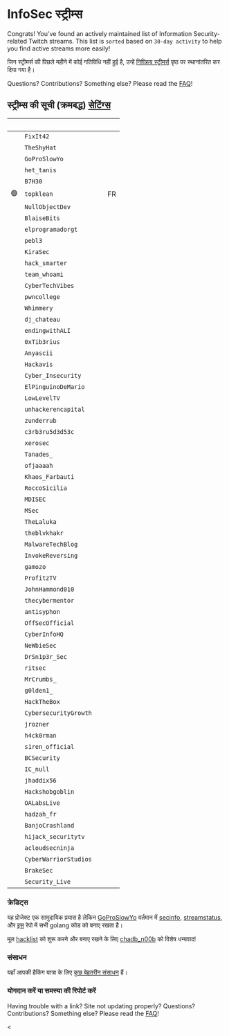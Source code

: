 # InfoSec स्ट्रीम्स

Congrats! You've found an actively maintained list of Information Security-related Twitch streams. This list is `sorted` based on `30-day activity` to help you find active streams more easily!

जिन स्ट्रीमर्स की पिछले महीने में कोई गतिविधि नहीं हुई है, उन्हें [निष्क्रिय स्ट्रीमर्स](/hi/inactive) पृष्ठ पर स्थानांतरित कर दिया गया है।

Questions? Contributions? Something else? Please read the [FAQ](/faq)!

## स्ट्रीम्स की सूची (क्रमबद्ध) <a href="#" class="btn" id="settings-button">सेटिंग्स</a>

&nbsp; | <i class="fas fa-headset"></i> | <i class="fas fa-external-link-alt"></i> | <i class="fas fa-comment-dots"></i>
---: | --- | :--- | :---
| &nbsp; | `FixIt42`                      | [<i class="fab fa-twitch" style="color:#9146FF"></i>](https://www.twitch.tv/FixIt42) &nbsp; [<i class="fab fa-youtube" style="color:#C00"></i>](https://www.youtube.com/@FixIt42)                                                |                                     |
| &nbsp; | `TheShyHat`                    | [<i class="fab fa-twitch" style="color:#9146FF"></i>](https://www.twitch.tv/TheShyHat) &nbsp; [<i class="fab fa-youtube" style="color:#C00"></i>](https://www.youtube.com/@theshyhat)                                            |                                     |
| &nbsp; | `GoProSlowYo`                  | [<i class="fab fa-twitch" style="color:#9146FF"></i>](https://www.twitch.tv/GoProSlowYo) &nbsp; [<i class="fab fa-youtube" style="color:#C00"></i>](https://www.youtube.com/channel/UCEvTMFvV92XCBhMwQbHWzeg?sub_confirmation=1) |                                     |
| &nbsp; | `het_tanis`                    | [<i class="fab fa-twitch" style="color:#9146FF"></i>](https://www.twitch.tv/het_tanis) &nbsp;                                                                                                                                    |                                     |
| &nbsp; | `B7H30`                        | [<i class="fab fa-twitch" style="color:#9146FF"></i>](https://www.twitch.tv/B7H30) &nbsp; [<i class="fab fa-youtube" style="color:#C00"></i>](https://www.youtube.com/@theo6580)                                                 |                                     |
|                         🟢 | `topklean`                     | [<i class="fab fa-twitch" style="color:#9146FF"></i>](https://www.twitch.tv/topklean) &nbsp;                                                                                                                                     | FR                                  |
| &nbsp; | `NullObjectDev`                | [<i class="fab fa-twitch" style="color:#9146FF"></i>](https://www.twitch.tv/NullObjectDev) &nbsp;                                                                                                                                |                                     |
| &nbsp; | `BlaiseBits`                   | [<i class="fab fa-twitch" style="color:#9146FF"></i>](https://www.twitch.tv/BlaiseBits) &nbsp; [<i class="fab fa-youtube" style="color:#C00"></i>](https://www.youtube.com/@blaisebits)                                          |                                     |
| &nbsp; | `elprogramadorgt`              | [<i class="fab fa-twitch" style="color:#9146FF"></i>](https://www.twitch.tv/elprogramadorgt) &nbsp; [<i class="fab fa-youtube" style="color:#C00"></i>](https://www.youtube.com/channel/UCgirU6f4kiT5Yxba4QyI58Q)                |                                     |
| &nbsp; | `pebl3`                        | [<i class="fab fa-twitch" style="color:#9146FF"></i>](https://www.twitch.tv/pebl3) &nbsp; [<i class="fab fa-youtube" style="color:#C00"></i>](https://www.youtube.com/c/Pebble1)                                                 |                                     |
| &nbsp; | `KiraSec`                      | [<i class="fab fa-twitch" style="color:#9146FF"></i>](https://www.twitch.tv/KiraSec) &nbsp; [<i class="fab fa-youtube" style="color:#C00"></i>](https://www.youtube.com/@JackintheD)                                             |                                     |
| &nbsp; | `hack_smarter`                 | [<i class="fab fa-twitch" style="color:#9146FF"></i>](https://www.twitch.tv/hack_smarter) &nbsp; [<i class="fab fa-youtube" style="color:#C00"></i>](https://www.youtube.com/@TylerRamsbey)                                      |                                     |
| &nbsp; | `team_whoami`                  | [<i class="fab fa-twitch" style="color:#9146FF"></i>](https://www.twitch.tv/team_whoami) &nbsp; [<i class="fab fa-youtube" style="color:#C00"></i>](https://www.youtube.com/@teamwhoami7726)                                     |                                     |
| &nbsp; | `CyberTechVibes`               | [<i class="fab fa-twitch" style="color:#9146FF"></i>](https://www.twitch.tv/CyberTechVibes) &nbsp;                                                                                                                               |                                     |
| &nbsp; | `pwncollege`                   | [<i class="fab fa-twitch" style="color:#9146FF"></i>](https://www.twitch.tv/pwncollege) &nbsp; [<i class="fab fa-youtube" style="color:#C00"></i>](https://www.youtube.com/c/pwncollege)                                         |                                     |
| &nbsp; | `Whimmery`                     | [<i class="fab fa-twitch" style="color:#9146FF"></i>](https://www.twitch.tv/Whimmery) &nbsp; [<i class="fab fa-youtube" style="color:#C00"></i>](https://www.youtube.com/c/Whimmery)                                             |                                     |
| &nbsp; | `dj_chateau`                   | [<i class="fab fa-twitch" style="color:#9146FF"></i>](https://www.twitch.tv/dj_chateau) &nbsp;                                                                                                                                   |                                     |
| &nbsp; | `endingwithALI`                | [<i class="fab fa-twitch" style="color:#9146FF"></i>](https://www.twitch.tv/endingwithALI) &nbsp;                                                                                                                                |                                     |
| &nbsp; | `0xTib3rius`                   | [<i class="fab fa-twitch" style="color:#9146FF"></i>](https://www.twitch.tv/0xTib3rius) &nbsp; [<i class="fab fa-youtube" style="color:#C00"></i>](https://www.youtube.com/Tib3rius)                                             |                                     |
| &nbsp; | `Anyascii`                     | [<i class="fab fa-twitch" style="color:#9146FF"></i>](https://www.twitch.tv/Anyascii) &nbsp;                                                                                                                                     |                                     |
| &nbsp; | `Hackavis`                     | [<i class="fab fa-twitch" style="color:#9146FF"></i>](https://www.twitch.tv/Hackavis) &nbsp; [<i class="fab fa-youtube" style="color:#C00"></i>](https://www.youtube.com/@Hackavis)                                              |                                     |
| &nbsp; | `Cyber_Insecurity`             | [<i class="fab fa-twitch" style="color:#9146FF"></i>](https://www.twitch.tv/Cyber_Insecurity) &nbsp; [<i class="fab fa-youtube" style="color:#C00"></i>](https://www.youtube.com/channel/UCL4JGzitDkX5TOwzs9A02Kg)               |                                     |
| &nbsp; | `ElPinguinoDeMario`            | [<i class="fab fa-twitch" style="color:#9146FF"></i>](https://www.twitch.tv/ElPinguinoDeMario) &nbsp; [<i class="fab fa-youtube" style="color:#C00"></i>](https://www.youtube.com/@ElPinguinoDeMario)                            |                                     |
| &nbsp; | `LowLevelTV`                   | [<i class="fab fa-twitch" style="color:#9146FF"></i>](https://www.twitch.tv/LowLevelTV) &nbsp; [<i class="fab fa-youtube" style="color:#C00"></i>](https://www.youtube.com/@LowLevelTV)                                          |                                     |
| &nbsp; | `unhackerencapital`            | [<i class="fab fa-twitch" style="color:#9146FF"></i>](https://www.twitch.tv/unhackerencapital) &nbsp;                                                                                                                            |                                     |
| &nbsp; | `zunderrub`                    | [<i class="fab fa-twitch" style="color:#9146FF"></i>](https://www.twitch.tv/zunderrub) &nbsp;                                                                                                                                    |                                     |
| &nbsp; | `c3rb3ru5d3d53c`               | [<i class="fab fa-twitch" style="color:#9146FF"></i>](https://www.twitch.tv/c3rb3ru5d3d53c) &nbsp; [<i class="fab fa-youtube" style="color:#C00"></i>](https://www.youtube.com/channel/UCk9BugRahSWgPLYOAA3QH4w)                 |                                     |
| &nbsp; | `xerosec`                      | [<i class="fab fa-twitch" style="color:#9146FF"></i>](https://www.twitch.tv/xerosec) &nbsp;                                                                                                                                      |                                     |
| &nbsp; | `Tanades_`                     | [<i class="fab fa-twitch" style="color:#9146FF"></i>](https://www.twitch.tv/Tanades_) &nbsp;                                                                                                                                     |                                     |
| &nbsp; | `ofjaaaah`                     | [<i class="fab fa-twitch" style="color:#9146FF"></i>](https://www.twitch.tv/ofjaaaah) &nbsp;                                                                                                                                     |                                     |
| &nbsp; | `Khaos_Farbauti`               | [<i class="fab fa-twitch" style="color:#9146FF"></i>](https://www.twitch.tv/Khaos_Farbauti) &nbsp; [<i class="fab fa-youtube" style="color:#C00"></i>](https://www.youtube.com/c/KhaosFarbautiIbnOblivion)                       |                                     |
| &nbsp; | `RoccoSicilia`                 | [<i class="fab fa-twitch" style="color:#9146FF"></i>](https://www.twitch.tv/RoccoSicilia) &nbsp;                                                                                                                                 |                                     |
| &nbsp; | `MDISEC`                       | [<i class="fab fa-twitch" style="color:#9146FF"></i>](https://www.twitch.tv/MDISEC) &nbsp; [<i class="fab fa-youtube" style="color:#C00"></i>](https://www.youtube.com/channel/UClis21-nGFunHa9agc7Md_Q)                         |                                     |
| &nbsp; | `MSec`                         | [<i class="fab fa-twitch" style="color:#9146FF"></i>](https://www.twitch.tv/MSec) &nbsp; [<i class="fab fa-youtube" style="color:#C00"></i>](https://www.youtube.com/channel/UCu9ybrID4Ak5pDU-6E5ph5Q)                           |                                     |
| &nbsp; | `TheLaluka`                    | [<i class="fab fa-twitch" style="color:#9146FF"></i>](https://www.twitch.tv/TheLaluka) &nbsp; [<i class="fab fa-youtube" style="color:#C00"></i>](https://www.youtube.com/@TheLaluka)                                            |                                     |
| &nbsp; | `theblvkhakr`                  | [<i class="fab fa-twitch" style="color:#9146FF"></i>](https://www.twitch.tv/theblvkhakr) &nbsp; [<i class="fab fa-youtube" style="color:#C00"></i>](https://www.youtube.com/@blvkhakr)                                           |                                     |
| &nbsp; | `MalwareTechBlog`              | [<i class="fab fa-twitch" style="color:#9146FF"></i>](https://www.twitch.tv/MalwareTechBlog) &nbsp; [<i class="fab fa-youtube" style="color:#C00"></i>](https://www.youtube.com/@MalwareTechBlog)                                |                                     |
| &nbsp; | `InvokeReversing`              | [<i class="fab fa-twitch" style="color:#9146FF"></i>](https://www.twitch.tv/InvokeReversing) &nbsp; [<i class="fab fa-youtube" style="color:#C00"></i>](https://www.youtube.com/@InvokeReversing)                                |                                     |
| &nbsp; | `gamozo`                       | [<i class="fab fa-twitch" style="color:#9146FF"></i>](https://www.twitch.tv/gamozo) &nbsp; [<i class="fab fa-youtube" style="color:#C00"></i>](https://www.youtube.com/channel/UC17ewSS9f2EnkCyMztCdoKA)                         |                                     |
| &nbsp; | `ProfitzTV`                    | [<i class="fab fa-twitch" style="color:#9146FF"></i>](https://www.twitch.tv/ProfitzTV) &nbsp; [<i class="fab fa-youtube" style="color:#C00"></i>](https://www.youtube.com/@profitztv)                                            |                                     |
| &nbsp; | `JohnHammond010`               | [<i class="fab fa-twitch" style="color:#9146FF"></i>](https://www.twitch.tv/JohnHammond010) &nbsp; [<i class="fab fa-youtube" style="color:#C00"></i>](https://www.youtube.com/channel/UCVeW9qkBjo3zosnqUbG7CFw)                 |                                     |
| &nbsp; | `thecybermentor`               | [<i class="fab fa-twitch" style="color:#9146FF"></i>](https://www.twitch.tv/thecybermentor) &nbsp; [<i class="fab fa-youtube" style="color:#C00"></i>](https://www.youtube.com/channel/UC0ArlFuFYMpEewyRBzdLHiw)                 |                                     |
| &nbsp; | `antisyphon`                   | [<i class="fab fa-twitch" style="color:#9146FF"></i>](https://www.twitch.tv/antisyphon) &nbsp; [<i class="fab fa-youtube" style="color:#C00"></i>](https://www.youtube.com/channel/UCkFKiCm7dD0gsB4jqIdCuRQ)                     |                                     |
| &nbsp; | `OffSecOfficial`               | [<i class="fab fa-twitch" style="color:#9146FF"></i>](https://www.twitch.tv/OffSecOfficial) &nbsp;                                                                                                                               |                                     |
| &nbsp; | `CyberInfoHQ`                  | [<i class="fab fa-twitch" style="color:#9146FF"></i>](https://www.twitch.tv/CyberInfoHQ) &nbsp; [<i class="fab fa-youtube" style="color:#C00"></i>](https://www.youtube.com/@Cyber-Info)                                         |                                     |
| &nbsp; | `NeWbieSec`                    | [<i class="fab fa-twitch" style="color:#9146FF"></i>](https://www.twitch.tv/NeWbieSec) &nbsp;                                                                                                                                    |                                     |
| &nbsp; | `DrSn1p3r_Sec`                 | [<i class="fab fa-twitch" style="color:#9146FF"></i>](https://www.twitch.tv/DrSn1p3r_Sec) &nbsp; [<i class="fab fa-youtube" style="color:#C00"></i>](https://youtube.com/@drsn1p3r_sec)                                          |                                     |
| &nbsp; | `ritsec`                       | [<i class="fab fa-twitch" style="color:#9146FF"></i>](https://www.twitch.tv/ritsec) &nbsp;                                                                                                                                       |                                     |
| &nbsp; | `MrCrumbs_`                    | [<i class="fab fa-twitch" style="color:#9146FF"></i>](https://www.twitch.tv/MrCrumbs_) &nbsp;                                                                                                                                    |                                     |
| &nbsp; | `g0lden1_`                     | [<i class="fab fa-twitch" style="color:#9146FF"></i>](https://www.twitch.tv/g0lden1_) &nbsp;                                                                                                                                     |                                     |
| &nbsp; | `HackTheBox`                   | [<i class="fab fa-twitch" style="color:#9146FF"></i>](https://www.twitch.tv/HackTheBox) &nbsp;                                                                                                                                   |                                     |
| &nbsp; | `CybersecurityGrowth`          | [<i class="fab fa-twitch" style="color:#9146FF"></i>](https://www.twitch.tv/CybersecurityGrowth) &nbsp; [<i class="fab fa-youtube" style="color:#C00"></i>](https://www.youtube.com/@cybersecuritygrowth)                        |                                     |
| &nbsp; | `jrozner`                      | [<i class="fab fa-twitch" style="color:#9146FF"></i>](https://www.twitch.tv/jrozner) &nbsp;                                                                                                                                      |                                     |
| &nbsp; | `h4ck0rman`                    | [<i class="fab fa-twitch" style="color:#9146FF"></i>](https://www.twitch.tv/h4ck0rman) &nbsp;                                                                                                                                    |                                     |
| &nbsp; | `s1ren_official`               | [<i class="fab fa-twitch" style="color:#9146FF"></i>](https://www.twitch.tv/s1ren_official) &nbsp; [<i class="fab fa-youtube" style="color:#C00"></i>](http://www.youtube.com/@sirensecurity)                                    |                                     |
| &nbsp; | `BCSecurity`                   | [<i class="fab fa-twitch" style="color:#9146FF"></i>](https://www.twitch.tv/BCSecurity) &nbsp;                                                                                                                                   |                                     |
| &nbsp; | `IC_null`                      | [<i class="fab fa-twitch" style="color:#9146FF"></i>](https://www.twitch.tv/IC_null) &nbsp; [<i class="fab fa-youtube" style="color:#C00"></i>](https://www.youtube.com/channel/UC7uLYSknPG3pATnbhYyXE5g)                        |                                     |
| &nbsp; | `jhaddix56`                    | [<i class="fab fa-twitch" style="color:#9146FF"></i>](https://www.twitch.tv/jhaddix56) &nbsp; [<i class="fab fa-youtube" style="color:#C00"></i>](https://www.youtube.com/@jhaddix)                                              |                                     |
| &nbsp; | `Hackshobgoblin`               | [<i class="fab fa-twitch" style="color:#9146FF"></i>](https://www.twitch.tv/Hackshobgoblin) &nbsp; [<i class="fab fa-youtube" style="color:#C00"></i>](https://www.youtube.com/@hackshobgoblin)                                  |                                     |
| &nbsp; | `OALabsLive`                   | [<i class="fab fa-twitch" style="color:#9146FF"></i>](https://www.twitch.tv/OALabsLive) &nbsp; [<i class="fab fa-youtube" style="color:#C00"></i>](https://www.youtube.com/c/OALabs)                                             |                                     |
| &nbsp; | `hadzah_fr`                    | [<i class="fab fa-twitch" style="color:#9146FF"></i>](https://www.twitch.tv/hadzah_fr) &nbsp; [<i class="fab fa-youtube" style="color:#C00"></i>](https://www.youtube.com/@hadzah_fr)                                            |                                     |
| &nbsp; | `BanjoCrashland`               | [<i class="fab fa-twitch" style="color:#9146FF"></i>](https://www.twitch.tv/BanjoCrashland) &nbsp;                                                                                                                               |                                     |
| &nbsp; | `hijack_securitytv`            | [<i class="fab fa-twitch" style="color:#9146FF"></i>](https://www.twitch.tv/hijack_securitytv) &nbsp;                                                                                                                            |                                     |
| &nbsp; | `acloudsecninja`               | [<i class="fab fa-twitch" style="color:#9146FF"></i>](https://www.twitch.tv/acloudsecninja) &nbsp;                                                                                                                               |                                     |
| &nbsp; | `CyberWarriorStudios`          | [<i class="fab fa-twitch" style="color:#9146FF"></i>](https://www.twitch.tv/CyberWarriorStudios) &nbsp; [<i class="fab fa-youtube" style="color:#C00"></i>](https://www.youtube.com/channel/UC1BeplJcC5YGHjcF8QyRD7g)            |                                     |
| &nbsp; | `BrakeSec`                     | [<i class="fab fa-twitch" style="color:#9146FF"></i>](https://www.twitch.tv/BrakeSec) &nbsp; [<i class="fab fa-youtube" style="color:#C00"></i>](https://www.youtube.com/c/BDSPodcast)                                           |                                     |
| &nbsp; | `Security_Live`                | [<i class="fab fa-twitch" style="color:#9146FF"></i>](https://www.twitch.tv/Security_Live) &nbsp; [<i class="fab fa-youtube" style="color:#C00"></i>](https://www.youtube.com/channel/UCMDy1HAPNcpl8zVTK1NfMqw)                  |                                     |

### क्रेडिट्स

यह प्रोजेक्ट एक सामुदायिक प्रयास है लेकिन [GoProSlowYo](https://twitch.tv/goproslowyo) वर्तमान में [secinfo](https://github.com/infosecstreams/secinfo), [streamstatus](https://github.com/infosecstreams/streamstatus), और [इस](https://github.com/infosecstreams/infosecstreams.github.io) रेपो में सभी golang कोड को बनाए रखता है।

मूल [hacklist](https://docs.google.com/spreadsheets/d/e/2PACX-1vR_YY0A7i8-E0mRXJmCZTxARcZPm77dAV7funlMadAK2SliG0sWfdRUMlQ3DQux7WfqKD_JuVa-1I73/pubhtml) को शुरू करने और बनाए रखने के लिए [chadb_n00b](https://twitch.tv/chadb_n00b) को विशेष धन्यवाद!

### संसाधन

यहाँ आपकी हैकिंग यात्रा के लिए [कुछ बेहतरीन संसाधन](/hi/resources) हैं।

### योगदान करें या समस्या की रिपोर्ट करें

Having trouble with a link? Site not updating properly? Questions? Contributions? Something else? Please read the [FAQ](/faq)!

<<script src="./js/sort.js" async="" defer=""></script>
<script defer data-domain="infosecstreams.github.io" src="https://p.infosecstreams.com/js/plausible.outbound-links.js"></script>
<script src="https://cdnjs.cloudflare.com/ajax/libs/font-awesome/6.4.0/js/brands.min.js" integrity="sha512-KYlRezs7yAa59UnX6zAvY7I96Te02kycQn02Sr6FU/fBpxcXAwumRe5DHVrqVnWTt9HY/PktrAPZzSe9UE1Yxg==" crossorigin="anonymous" referrerpolicy="no-referrer"></script>
<script src="https://cdnjs.cloudflare.com/ajax/libs/font-awesome/6.4.0/js/solid.min.js" integrity="sha512-apZ8JDL5kA1iqvafDdTymV4FWUlJd8022mh46oEMMd/LokNx9uVAzhHk5gRll+JBE6h0alB2Upd3m+ZDAofbaQ==" crossorigin="anonymous" referrerpolicy="no-referrer"></script>
<script src="https://cdnjs.cloudflare.com/ajax/libs/font-awesome/6.4.0/js/fontawesome.min.js" integrity="sha512-c41hNYfKMuxafVVmh5X3N/8DiGFFAV/tU2oeNk+upk/dfDAdcbx5FrjFOkFhe4MOLaKlujjkyR4Yn7vImrXjzQ==" crossorigin="anonymous" referrerpolicy="no-referrer"></script>